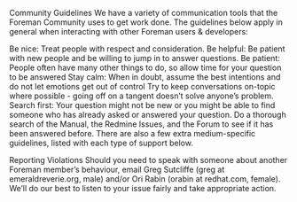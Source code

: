 Community Guidelines
We have a variety of communication tools that the Foreman Community uses to get work done. The guidelines below apply in general when interacting with other Foreman users & developers:

Be nice: Treat people with respect and consideration.
Be helpful: Be patient with new people and be willing to jump in to answer questions.
Be patient: People often have many other things to do, so allow time for your question to be answered
Stay calm: When in doubt, assume the best intentions and do not let emotions get out of control
Try to keep conversations on-topic where possible - going off on a tangent doesn’t solve anyone’s problem.
Search first: Your question might not be new or you might be able to find someone who has already asked or answered your question. Do a thorough search of the Manual, the Redmine Issues, and the Forum to see if it has been answered before.
There are also a few extra medium-specific guidelines, listed with each type of support below.

Reporting Violations
Should you need to speak with someone about another Foreman member’s behaviour, email Greg Sutcliffe (greg at emeraldreverie.org, male) and/or Ori Rabin (orabin at redhat.com, female). We’ll do our best to listen to your issue fairly and take appropriate action.
